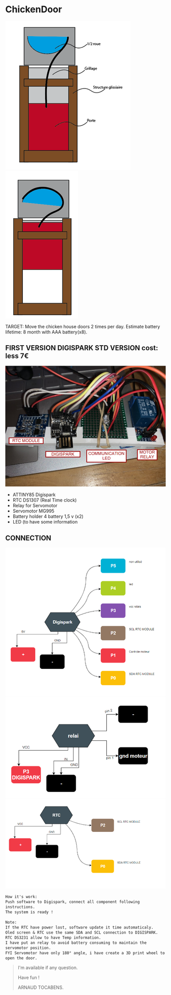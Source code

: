 # ChickenDoor

![SCREENLOGO](https://github.com/Pidow/ChickenDoor/blob/master/1.first%20WITH%20DIGISPARK/1.Connection%20&%20photos/definition.png?raw=true)![SCREENLOGO](https://github.com/Pidow/ChickenDoor/blob/master/1.first%20WITH%20DIGISPARK/1.Connection%20&%20photos/ouvert.png?raw=true)

TARGET:
Move the chicken house doors 2 times per day.
Estimate battery lifetime: 8 month with AAA battery(x8).


## FIRST VERSION DIGISPARK STD VERSION cost: less 7€
![FIRSTVERSION](https://github.com/Pidow/ChickenDoor/blob/master/1.first%20WITH%20DIGISPARK/1.Connection%20&%20photos/REAL%20VIEW.png?raw=true)
*   ATTINY85 Digispark
*   RTC DS1307 (Real Time clock)
*   Relay for Servomotor
*   Servomotor MG995
*   Battery holder 4 battery 1,5 v (x2)
*   LED (to have some information


## CONNECTION
![FIRSTVERSION](https://github.com/Pidow/ChickenDoor/blob/master/1.first%20WITH%20DIGISPARK/1.Connection%20&%20photos/Digispark.png?raw=true)
![FIRSTVERSION](https://github.com/Pidow/ChickenDoor/blob/master/1.first%20WITH%20DIGISPARK/1.Connection%20%26%20photos/Relai.png?raw=true)
![FIRSTVERSION](https://github.com/Pidow/ChickenDoor/blob/master/1.first%20WITH%20DIGISPARK/1.Connection%20&%20photos/rtc%20module.png?raw=true)

```
How it's work:
Push software to Digispark, connect all component following instructions.
The system is ready !

Note:
If the RTC have power lost, software update it time automaticaly.
Oled screen & RTC use the same SDA and SCL connection to DIGISPARK.
RTC DS3231 allow to have Temp information.
I have put an relay to avoid battery consuming to maintain the servomotor position.
FYI Servomotor have only 180° angle, i have create a 3D print wheel to open the door.
```

> I'm available if any question.
> 
> Have fun !
> 
>    ARNAUD TOCABENS.
